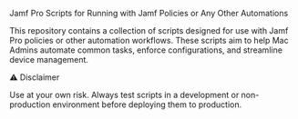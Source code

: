 Jamf Pro Scripts for Running with Jamf Policies or Any Other Automations

This repository contains a collection of scripts designed for use with Jamf Pro policies or other automation workflows. These scripts aim to help Mac Admins automate common tasks, enforce configurations, and streamline device management.

⚠️ Disclaimer

Use at your own risk. Always test scripts in a development or non-production environment before deploying them to production.
